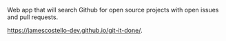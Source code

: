Web app that will search Github for open source projects with open issues and pull requests.

https://jamescostello-dev.github.io/git-it-done/.
